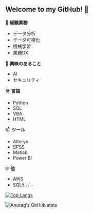 ## Welcome to my GitHub!  👋

🔭 **経験業務**
- データ分析
- データ可視化
- 機械学習
- 業務DX

🌱 **興味のあること**
- AI
- セキュリティ

🛠 **言語**
- Python
- SQL
- VBA
- HTML

📫 **ツール**
- Alteryx
- SPSS
- Matlab
- Power BI

🌐 **他**
- AWS
- SQLｻｰﾊﾞｰ



[![Top Langs](https://github-readme-stats.vercel.app/api/top-langs/?username=iwakazusuwa&layout=compact&theme=onedark)](https://github.com/anuraghazra/github-readme-stats)


![Anurag's GitHub stats](https://github-readme-stats.vercel.app/api?username=iwakazusuwa&show_icons=true&theme=transparent)
